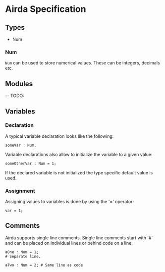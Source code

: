 # Airda Specification

## Types

- Num

### Num

`Num` can be used to store numerical values. These can be integers, decimals etc.

## Modules
-- TODO:

## Variables

### Declaration

A typical variable declaration looks like the following:

``` airda
someVar : Num;
```

Variable declarations also allow to initialize the variable to a given value:

``` airda
someOtherVar : Num = 1;
```

If the declared variable is not initialized the type specific default value is used.

### Assignment

Assigning values to variables is done by using the '=' operator:

```
var = 1;
```

## Comments

Airda supports single line comments. Single line comments start with '#' and can be placed on individual lines or behind code on a line.

```
aOne : Num = 1;
# Separate line.

aTwo : Num = 2; # Same line as code
```